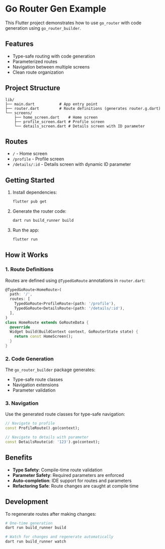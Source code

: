 # Go Router Gen Example

This Flutter project demonstrates how to use `go_router` with code generation using `go_router_builder`.

## Features

- Type-safe routing with code generation
- Parameterized routes
- Navigation between multiple screens
- Clean route organization

## Project Structure

```
lib/
├── main.dart           # App entry point
├── router.dart         # Route definitions (generates router.g.dart)
└── screens/
    ├── home_screen.dart    # Home screen
    ├── profile_screen.dart # Profile screen
    └── details_screen.dart # Details screen with ID parameter
```

## Routes

- `/` - Home screen
- `/profile` - Profile screen  
- `/details/:id` - Details screen with dynamic ID parameter

## Getting Started

1. Install dependencies:
   ```bash
   flutter pub get
   ```

2. Generate the router code:
   ```bash
   dart run build_runner build
   ```

3. Run the app:
   ```bash
   flutter run
   ```

## How it Works

### 1. Route Definitions

Routes are defined using `@TypedGoRoute` annotations in `router.dart`:

```dart
@TypedGoRoute<HomeRoute>(
  path: '/',
  routes: [
    TypedGoRoute<ProfileRoute>(path: '/profile'),
    TypedGoRoute<DetailsRoute>(path: '/details/:id'),
  ],
)
class HomeRoute extends GoRouteData {
  @override
  Widget build(BuildContext context, GoRouterState state) {
    return const HomeScreen();
  }
}
```

### 2. Code Generation

The `go_router_builder` package generates:
- Type-safe route classes
- Navigation extensions
- Parameter validation

### 3. Navigation

Use the generated route classes for type-safe navigation:

```dart
// Navigate to profile
const ProfileRoute().go(context);

// Navigate to details with parameter
const DetailsRoute(id: '123').go(context);
```

## Benefits

- **Type Safety**: Compile-time route validation
- **Parameter Safety**: Required parameters are enforced
- **Auto-completion**: IDE support for routes and parameters
- **Refactoring Safe**: Route changes are caught at compile time

## Development

To regenerate routes after making changes:

```bash
# One-time generation
dart run build_runner build

# Watch for changes and regenerate automatically
dart run build_runner watch
```
